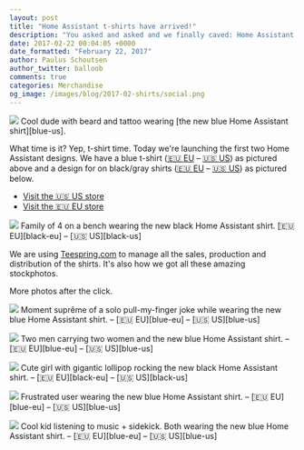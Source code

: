```yaml
---
layout: post
title: "Home Assistant t-shirts have arrived!"
description: "You asked and asked and we finally caved: Home Assistant t-shirts are here!"
date: 2017-02-22 00:04:05 +0000
date_formatted: "February 22, 2017"
author: Paulus Schoutsen
author_twitter: balloob
comments: true
categories: Merchandise
og_image: /images/blog/2017-02-shirts/social.png
---
```


<p class='img'>
  <img src='/images/blog/2017-02-shirts/beard.png' />
  Cool dude with beard and tattoo wearing [the new blue Home Assistant shirt][blue-us].
</p>

What time is it? Yep, t-shirt time. Today we're launching the first two Home Assistant designs. We have a blue t-shirt ([🇪🇺 EU][blue-eu] – [🇺🇸 US][blue-us]) as pictured above and a design for on black/gray shirts ([🇪🇺 EU][black-eu] – [🇺🇸 US][black-us]) as pictured below.

 - [Visit the 🇺🇸 US store][store-us]
 - [Visit the 🇪🇺 EU store][store-eu]

<p class='img'>
  <img src='/images/blog/2017-02-shirts/family.png' />
  Family of 4 on a bench wearing the new black Home Assistant shirt. [🇪🇺 EU][black-eu] – [🇺🇸 US][black-us]
</p>

We are using [Teespring.com][ts] to manage all the sales, production and distribution of the shirts. It's also how we got all these amazing stockphotos.

More photos after the click.
<!--more-->

<p class='img'>
  <img src='/images/blog/2017-02-shirts/pull-finger.png' />
  Moment suprême of a solo pull-my-finger joke while wearing the new blue Home Assistant shirt. – [🇪🇺 EU][blue-eu] – [🇺🇸 US][blue-us]
</p>
<p class='img'>
  <img src='/images/blog/2017-02-shirts/group.png' />
   Two men carrying two women and the new blue Home Assistant shirt. – [🇪🇺 EU][blue-eu] – [🇺🇸 US][blue-us]
</p>
<p class='img'>
  <img src='/images/blog/2017-02-shirts/lollipop.png' />
  Cute girl with gigantic lollipop rocking the new black Home Assistant shirt. – [🇪🇺 EU][black-eu] – [🇺🇸 US][black-us]
</p>
<p class='img'>
  <img src='/images/blog/2017-02-shirts/shout.png' />
  Frustrated user wearing the new blue Home Assistant shirt. – [🇪🇺 EU][blue-eu] – [🇺🇸 US][blue-us]
</p>
<p class='img'>
  <img src='/images/blog/2017-02-shirts/kids.png' />
  Cool kid listening to music + sidekick. Both wearing the new blue Home Assistant shirt.  – [🇪🇺 EU][blue-eu] – [🇺🇸 US][blue-us]
</p>

[eff]: https://www.eff.org
[le]: https://letsencrypt.org
[ts]: https://teespring.com
[ts-eu]: https://teespring.com/teespring-europe
[store-us]: https://teespring.com/stores/home-assistant-us-store
[store-eu]: https://teespring.com/stores/home-assistant-eu-store
[eff-issues]: https://www.eff.org/issues
[blue-us]: https://teespring.com/home-assistant-shirt
[black-us]: https://teespring.com/hass-shirt-black
[blue-eu]: https://teespring.com/hass-blue-shirt-eu-2
[black-eu]: https://teespring.com/hass-shirt-black-eu-2
